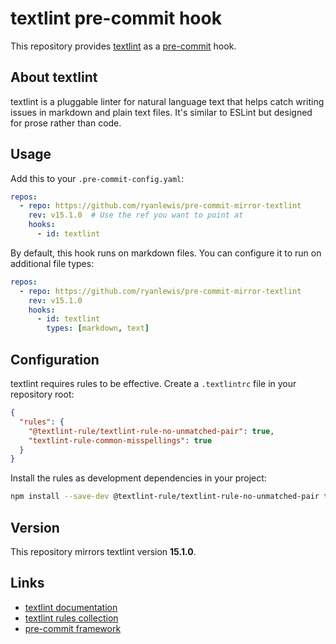 # textlint pre-commit hook

This repository provides [textlint](https://github.com/textlint/textlint) as a [pre-commit](https://pre-commit.com/) hook.

## About textlint

textlint is a pluggable linter for natural language text that helps catch writing issues in markdown and plain text files. It's similar to ESLint but designed for prose rather than code.

## Usage

Add this to your `.pre-commit-config.yaml`:

```yaml
repos:
  - repo: https://github.com/ryanlewis/pre-commit-mirror-textlint
    rev: v15.1.0  # Use the ref you want to point at
    hooks:
      - id: textlint
```

By default, this hook runs on markdown files. You can configure it to run on additional file types:

```yaml
repos:
  - repo: https://github.com/ryanlewis/pre-commit-mirror-textlint
    rev: v15.1.0
    hooks:
      - id: textlint
        types: [markdown, text]
```

## Configuration

textlint requires rules to be effective. Create a `.textlintrc` file in your repository root:

```json
{
  "rules": {
    "@textlint-rule/textlint-rule-no-unmatched-pair": true,
    "textlint-rule-common-misspellings": true
  }
}
```

Install the rules as development dependencies in your project:

```bash
npm install --save-dev @textlint-rule/textlint-rule-no-unmatched-pair textlint-rule-common-misspellings
```

## Version

This repository mirrors textlint version **15.1.0**.

## Links

- [textlint documentation](https://textlint.github.io/)
- [textlint rules collection](https://github.com/textlint/textlint/wiki/Collection-of-textlint-rule)
- [pre-commit framework](https://pre-commit.com/)